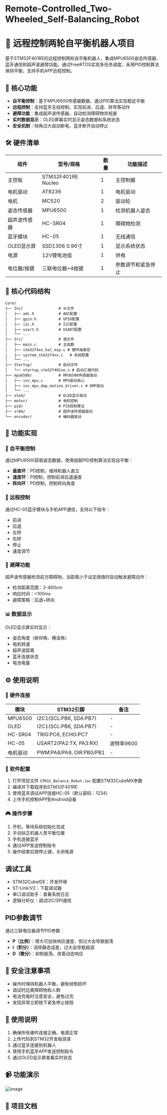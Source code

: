 # Remote-Controlled_Two-Wheeled_Self-Balancing_Robot

# 🤖 远程控制两轮自平衡机器人项目

基于STM32F401RE的远程控制两轮自平衡机器人，集成MPU6500姿态传感器、蓝牙通信和超声波避障功能。通过FreeRTOS实现多任务调度，采用PID控制算法保持平衡，支持手机APP远程控制。

## 🚀 核心功能

- **自平衡控制**：基于MPU6500传感器数据，通过PID算法实现稳定平衡
- **远程控制**：支持蓝牙无线控制，实现前进、后退、转弯等动作
- **避障功能**：集成超声波传感器，自动检测障碍物并规避
- **实时数据显示**：OLED屏幕实时显示姿态数据和系统状态
- **安全机制**：倾角过大自动断电，蓝牙断开自动停止

## 🛠️ 硬件清单

| 组件              | 型号/规格               | 数量 | 功能描述                  |
|-------------------|-------------------------|------|---------------------------|
| 主控板            | STM32F401RE Nucleo      | 1    | 主控制器                  |
| 电机驱动          | AT8236                  | 1    | 电机驱动                  |
| 电机              | MC520                   | 2    | 驱动轮                    |
| 姿态传感器        | MPU6500                 | 1    | 检测机器人姿态            |
| 超声波传感器      | HC-SR04                 | 1    | 障碍物检测                |
| 蓝牙模块          | HC-05                   | 1    | 无线通信                  |
| OLED显示屏        | SSD1306 0.96寸          | 1    | 显示系统状态              |
| 电源              | 12V锂电池组             | 1    | 供电                      |
| 电位器/按键       | 三联电位器+4按键        | 1    | 参数调节和紧急停止        |

## 📁 核心代码结构

```
Core/
├── Inc/                # 头文件
│   ├── adc.h           # ADC配置
│   ├── gpio.h          # GPIO配置
│   ├── i2c.h           # I2C配置
│   ├── usart.h         # USART配置
│   └── ...
├── Src/                # 源文件
│   ├── main.c          # 主函数
│   ├── stm32f4xx_hal_msp.c # 硬件抽象层
│   ├── system_stm32f4xx.c   # 系统配置
│   └── ...
├── Startup/            # 启动文件
│   └── startup_stm32f401xe.s # 启动汇编代码
├── mpu6500/            # MPU6500传感器驱动
│   ├── inv_mpu.c       # MPU驱动核心
│   ├── inv_mpu_dmp_motion_driver.c # DMP驱动
│   └── ...
├── oled/               # OLED显示驱动
├── motor/              # 电机控制
├── pid/                # PID控制算法
├── sr04/               # 超声波传感器驱动
└── encoder/            # 编码器驱动
```

## 🚀 功能实现

### 🔄 自平衡控制
通过MPU6500获取姿态数据，使用级联PID控制算法实现自平衡：
- **垂直环**：PD控制，维持机器人直立
- **速度环**：PI控制，控制前进后退速度
- **转向环**：PD控制，控制转向角度

### 📱 远程控制
通过HC-05蓝牙模块与手机APP通信，支持以下指令：
- 前进
- 后退
- 左转
- 右转
- 停止
- 速度调节

### 🚧 避障功能
超声波传感器检测前方障碍物，当距离小于设定阈值时自动触发避障动作：
- 检测距离范围：2-400cm
- 响应时间：<100ms
- 避障策略：后退+转向

### 📊 数据显示
OLED显示屏实时显示：
- 姿态角度（俯仰角、横滚角）
- 电机转速
- 超声波距离
- 蓝牙连接状态
- 电池电量

## ⚙️ 使用说明

### 🔌 硬件连接
| 模块        | STM32引脚    | 备注                |
|-------------|--------------|---------------------|
| MPU6500     | I2C1(SCL:PB6, SDA:PB7) | -                   |
| OLED        | I2C1(SCL:PB6, SDA:PB7) | -                   |
| HC-SR04     | TRIG:PC6, ECHO:PC7      | -                   |
| HC-05       | USART2(PA2:TX, PA3:RX)  | 波特率9600          |
| 电机驱动    | PWM:PA8/PA9, DIR:PB0/PB1| -                   |

### 📝 软件配置
1. 打开项目文件 `STM32_Balance_Robot.ioc` 配置STM32CubeMX参数
2. 编译并下载程序到STM32F401RE
3. 使用蓝牙调试APP连接HC-05（默认密码：1234）
4. 上传手机控制APP到Android设备

### 🎮 操作步骤
1. 开机，等待系统初始化完成
2. 手动扶正机器人至平衡位置
3. 手机连接蓝牙
4. 通过APP发送控制指令
5. 操作结束后按停止键，关闭电源

## 调试工具
- STM32CubeIDE：开发环境
- ST-Link/V2：下载调试器
- 串口调试助手：查看系统日志
- 逻辑分析仪：调试I2C/SPI通信

## PID参数调节
通过三联电位器调节PID参数：
- **P（比例）**：增大可加快响应速度，但过大会导致振荡
- **I（积分）**：消除静态误差，过大会导致超调
- **D（微分）**：抑制振荡，改善动态响应

## 🚨 安全注意事项
- 操作时保持机器人平衡，避免倾倒损坏
- 调试时远离障碍物和人群
- 电池充电时注意安全，避免过充
- 发现异常立即按下紧急停止按钮


## 📝 使用说明
1. 确保所有硬件连接正确，电源正常
2. 上传代码到STM32开发板烧录
3. 通过蓝牙连接到机器人
4. 使用手机蓝牙APP发送控制指令
5. 通过OLED显示屏查看实时状态

## 📹 功能演示
![image](./images/your-image.png)

## 📄 项目文档


